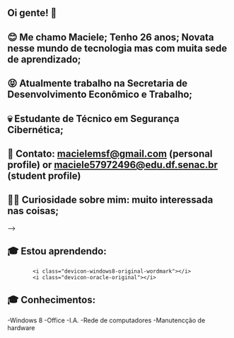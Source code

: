 ## Oi gente! 👋

<!--
**macielemsf/macielemsf** is a ✨ _special_ ✨ repository because its `README.md` (this file) appears on your GitHub profile.

-->
## :blush: Me chamo Maciele; Tenho 26 anos; Novata nesse mundo de tecnologia mas com muita sede de aprendizado;
## :stuck_out_tongue_closed_eyes: Atualmente trabalho na Secretaria de Desenvolvimento Econômico e Trabalho; 
## :skull: Estudante de Técnico em Segurança Cibernética; 
## :bust_in_silhouette: Contato: macielemsf@gmail.com (personal profile) or maciele57972496@edu.df.senac.br (student profile)
## :ok_woman: Curiosidade sobre mim: muito interessada nas coisas;
-->
## :mortar_board: Estou aprendendo:
            <i class="devicon-windows8-original-wordmark"></i>
            <i class="devicon-oracle-original"></i>
            
## :mortar_board: Conhecimentos:    
-Windows 8
-Office
-I.A.
-Rede de computadores
-Manutencção de hardware

